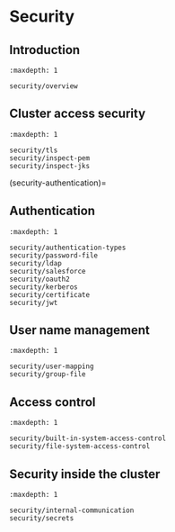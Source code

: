 # Security

## Introduction

```{toctree}
:maxdepth: 1

security/overview
```

## Cluster access security

```{toctree}
:maxdepth: 1

security/tls
security/inspect-pem
security/inspect-jks
```

(security-authentication)=

## Authentication

```{toctree}
:maxdepth: 1

security/authentication-types
security/password-file
security/ldap
security/salesforce
security/oauth2
security/kerberos
security/certificate
security/jwt
```

## User name management

```{toctree}
:maxdepth: 1

security/user-mapping
security/group-file
```

## Access control

```{toctree}
:maxdepth: 1

security/built-in-system-access-control
security/file-system-access-control
```

## Security inside the cluster

```{toctree}
:maxdepth: 1

security/internal-communication
security/secrets
```
